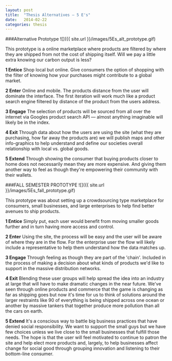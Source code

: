 ```yaml
---
layout: post
title:  "Thesis Alternatives — 5 E's"
date:   2014-02-22
categories: thesis
---
```

###Alternative Prototype
![]({{ site.url }}/images/5Es_alt_prototype.gif)

This prototype is a online marketplace where products are filtered by where they are shipped from not the cost of shipping itself. Will we pay a little extra knowing our carbon output is less?

 **1 Entice** 
Shop local but online. Give consumers the option of shopping with the filter of knowing how your purchases might contribute to a global market.
 
 **2 Enter** 
Online and mobile. The products distance from the user will dominate the interface. The first iteration will work much like a product search engine filtered by distance of the product from the users address.
 
 **3 Engage**
The selection of products will be sourced from all over the internet via Googles  product search API — almost anything imaginable will likely be in the index.
 
 **4 Exit**
Through data about how the users are using the site (what they are purchasing, how far away the products are) we will publish maps and other info-graphics to help understand and define our societies overall relationship with local vs. global goods.
 
 **5 Extend**
Through showing the consumer that buying products closer to home does not necessarily mean they are more expensive. And giving them another way to feel as though they're empowering their community with their wallets.

###FALL SEMESTER PROTOTYPE
![]({{ site.url }}/images/5Es_fall_prototype.gif)

This prototype was about setting up a crowdsourcing type marketplace for consumers, small businesses, and large enterprises to help find better avenues to ship products.

 **1 Entice** 
Simply put, each user would benefit from moving smaller goods further and in turn having more access and control.
 
 **2 Enter** 
Using the site, the process will be easy and the user will be aware of where they are in the flow. For the enterprise user the flow will likely include a representative to help them understand how the data matches up.
 
 **3 Engage**
Through feeling as though they are part of the 'chain'. Included in the process of making a decision about what kinds of products we'd like to support in the massive distribution networks.
 
 **4 Exit**
Blending these user groups will help spread the idea into an industry at large that will have to make dramatic changes in the near future. We've seen through online products and commerce that the game is changing as far as shipping goes but now it's time for us to think of solutions around the larger restraints like 90 of everything is being shipped across one ocean or another by massive tankers that together produce more pollution than all the cars on earth.
 
 **5 Extend**
It's a conscious way to battle big business practices that have denied social responsibility. We want to support the small guys but we have few choices unless we live close to the small businesses that fulfill those needs. The hope is that the user will feel motivated to continue to patron the site and help elect more products and, largely, to help businesses affect change for social good through grouping innovation and listening to their bottom-line consumer.